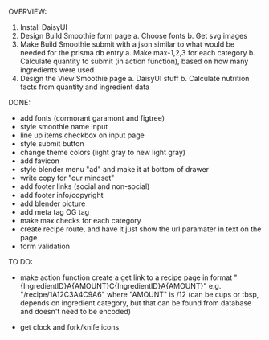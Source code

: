 OVERVIEW:

1. Install DaisyUI
2. Design Build Smoothie form page
   a. Choose fonts
   b. Get svg images
3. Make Build Smoothie submit with a json similar to what would be needed for the prisma db entry
   a. Make max-1,2,3 for each category
   b. Calculate quantity to submit (in action function), based on how many ingredients were used
4. Design the View Smoothie page
   a. DaisyUI stuff
   b. Calculate nutrition facts from quantity and ingredient data

DONE:

- add fonts (cormorant garamont and figtree)
- style smoothie name input
- line up items checkbox on input page
- style submit button
- change theme colors (light gray to new light gray)
- add favicon
- style blender menu "ad" and make it at bottom of drawer
- write copy for "our mindset"
- add footer links (social and non-social)
- add footer info/copyright
- add blender picture
- add meta tag OG tag
- make max checks for each category
- create recipe route, and have it just show the url paramater in text on the page
- form validation

TO DO:

- make action function create a get link to a recipe page in format "{IngredientID}A{AMOUNT}C{IngredientID}A{AMOUNT}" e.g. "/recipe/1A12C3A4C9A6" where "AMOUNT" is /12 (can be cups or tbsp, depends on ingredient category, but that can be found from database and doesn't need to be encoded)

- get clock and fork/knife icons
